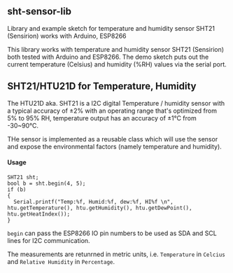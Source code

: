 ## sht-sensor-lib
Library and example sketch for temperature and humidity sensor SHT21 (Sensirion) works with Arduino, ESP8266

This library works with temperature and humidity sensor SHT21 (Sensirion) both tested with Arduino and ESP8266. The demo sketch puts out the current temperature (Celsius) and humidity (%RH) values via the serial port.

## SHT21/HTU21D for Temperature, Humidity

The HTU21D aka. SHT21 is a I2C digital Temperature / humidity sensor with a typical accuracy of ±2% with an operating range that's optimized from 5% to 95% RH, temperature output has an accuracy of ±1°C from -30~90°C. 

THe sensor is implemented as a reusable class which will use the sensor and expose the environmental factors (namely temperature and humidity). 

#### Usage
    SHT21 sht;
    bool b = sht.begin(4, 5);
    if (b)
    {
      Serial.printf("Temp:%f, Humid:%f, dew:%f, HI%f \n", htu.getTemperature(), htu.getHumidity(), htu.getDewPoint(), htu.getHeatIndex());
    }

`begin` can pass the ESP8266 IO pin numbers to be used as SDA and SCL lines for I2C communication. 

The measurements are retunrned in metric units, i.e. `Temperature` in `Celcius` and `Relative Humidity` in  `Percentage`.
